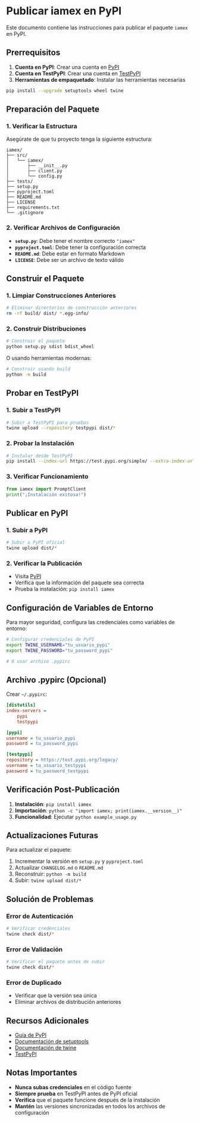 # Publicar iamex en PyPI

Este documento contiene las instrucciones para publicar el paquete `iamex` en PyPI.

## Prerrequisitos

1. **Cuenta en PyPI**: Crear una cuenta en [PyPI](https://pypi.org/account/register/)
2. **Cuenta en TestPyPI**: Crear una cuenta en [TestPyPI](https://test.pypi.org/account/register/)
3. **Herramientas de empaquetado**: Instalar las herramientas necesarias

```bash
pip install --upgrade setuptools wheel twine
```

## Preparación del Paquete

### 1. Verificar la Estructura

Asegúrate de que tu proyecto tenga la siguiente estructura:

```
iamex/
├── src/
│   └── iamex/
│       ├── __init__.py
│       ├── client.py
│       └── config.py
├── tests/
├── setup.py
├── pyproject.toml
├── README.md
├── LICENSE
├── requirements.txt
└── .gitignore
```

### 2. Verificar Archivos de Configuración

- **`setup.py`**: Debe tener el nombre correcto `"iamex"`
- **`pyproject.toml`**: Debe tener la configuración correcta
- **`README.md`**: Debe estar en formato Markdown
- **`LICENSE`**: Debe ser un archivo de texto válido

## Construir el Paquete

### 1. Limpiar Construcciones Anteriores

```bash
# Eliminar directorios de construcción anteriores
rm -rf build/ dist/ *.egg-info/
```

### 2. Construir Distribuciones

```bash
# Construir el paquete
python setup.py sdist bdist_wheel
```

O usando herramientas modernas:

```bash
# Construir usando build
python -m build
```

## Probar en TestPyPI

### 1. Subir a TestPyPI

```bash
# Subir a TestPyPI para pruebas
twine upload --repository testpypi dist/*
```

### 2. Probar la Instalación

```bash
# Instalar desde TestPyPI
pip install --index-url https://test.pypi.org/simple/ --extra-index-url https://pypi.org/simple/ iamex
```

### 3. Verificar Funcionamiento

```python
from iamex import PromptClient
print("¡Instalación exitosa!")
```

## Publicar en PyPI

### 1. Subir a PyPI

```bash
# Subir a PyPI oficial
twine upload dist/*
```

### 2. Verificar la Publicación

- Visita [PyPI](https://pypi.org/project/iamex/)
- Verifica que la información del paquete sea correcta
- Prueba la instalación: `pip install iamex`

## Configuración de Variables de Entorno

Para mayor seguridad, configura las credenciales como variables de entorno:

```bash
# Configurar credenciales de PyPI
export TWINE_USERNAME="tu_usuario_pypi"
export TWINE_PASSWORD="tu_password_pypi"

# O usar archivo .pypirc
```

## Archivo .pypirc (Opcional)

Crear `~/.pypirc`:

```ini
[distutils]
index-servers =
    pypi
    testpypi

[pypi]
username = tu_usuario_pypi
password = tu_password_pypi

[testpypi]
repository = https://test.pypi.org/legacy/
username = tu_usuario_testpypi
password = tu_password_testpypi
```

## Verificación Post-Publicación

1. **Instalación**: `pip install iamex`
2. **Importación**: `python -c "import iamex; print(iamex.__version__)"`
3. **Funcionalidad**: Ejecutar `python example_usage.py`

## Actualizaciones Futuras

Para actualizar el paquete:

1. Incrementar la versión en `setup.py` y `pyproject.toml`
2. Actualizar `CHANGELOG.md` o `README.md`
3. Reconstruir: `python -m build`
4. Subir: `twine upload dist/*`

## Solución de Problemas

### Error de Autenticación

```bash
# Verificar credenciales
twine check dist/*
```

### Error de Validación

```bash
# Verificar el paquete antes de subir
twine check dist/*
```

### Error de Duplicado

- Verificar que la versión sea única
- Eliminar archivos de distribución anteriores

## Recursos Adicionales

- [Guía de PyPI](https://packaging.python.org/tutorials/packaging-projects/)
- [Documentación de setuptools](https://setuptools.readthedocs.io/)
- [Documentación de twine](https://twine.readthedocs.io/)
- [TestPyPI](https://test.pypi.org/)

## Notas Importantes

- **Nunca subas credenciales** en el código fuente
- **Siempre prueba** en TestPyPI antes de PyPI oficial
- **Verifica** que el paquete funcione después de la instalación
- **Mantén** las versiones sincronizadas en todos los archivos de configuración
